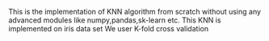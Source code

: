 This is the implementation of KNN algorithm from scratch without using any advanced modules like numpy,pandas,sk-learn etc.
This KNN is implemented on iris data set
We user K-fold cross validation
